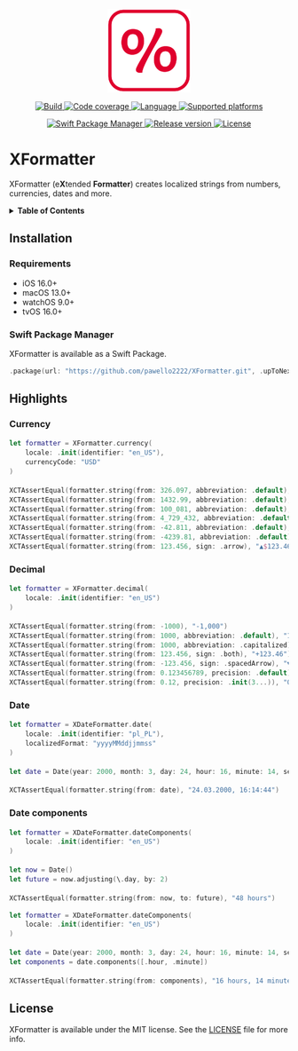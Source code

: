 <p align="center">
  <img src=".resources/Assets/logo.png" alt="XFormatter logo" height=150>
</p>
<p align="center">
  <a href="https://github.com/pawello2222/XFormatter/actions?query=branch%3Amain">
    <img src="https://img.shields.io/github/actions/workflow/status/pawello2222/XFormatter/ci.yml?logo=github" alt="Build">
  </a>
  <a href="https://codecov.io/gh/pawello2222/XFormatter">
    <img src="https://codecov.io/gh/pawello2222/XFormatter/branch/main/graph/badge.svg?token=EYQ7VExCll" alt="Code coverage">
  </a>
  <a href="https://github.com/pawello2222/XFormatter">
    <img src="https://img.shields.io/badge/language-swift-orange.svg" alt="Language">
  </a>
  <a href="https://github.com/pawello2222/XFormatter#installation">
    <img src="https://img.shields.io/badge/platform-iOS%20%7C%20macOS%20%7C%20watchOS%20%7C%20tvOS-lightgrey.svg" alt="Supported platforms">
  </a>
</p>
<p align="center">
  <a href="https://github.com/pawello2222/XFormatter#installation">
    <img src="https://img.shields.io/badge/SPM-compatible-brightgreen.svg" alt="Swift Package Manager">
  </a>
  <a href="https://github.com/pawello2222/XFormatter/releases">
    <img src="https://img.shields.io/github/v/release/pawello2222/XFormatter" alt="Release version">
  </a>
  <a href="https://github.com/pawello2222/XFormatter/blob/main/LICENSE.md">
    <img src="https://img.shields.io/github/license/pawello2222/XFormatter" alt="License">
  </a>
</p>

# XFormatter

XFormatter (e**X**tended **Formatter**) creates localized strings from numbers, currencies, dates and more.

<details>
  <summary>
    <b>Table of Contents</b>
  </summary>

  1. [Installation](#installation)
  2. [Highlights](#highlights)
  3. [License](#license)

</details>

## Installation <a name="installation"></a>

### Requirements
* iOS 16.0+
* macOS 13.0+
* watchOS 9.0+
* tvOS 16.0+

### Swift Package Manager

XFormatter is available as a Swift Package.

```swift
.package(url: "https://github.com/pawello2222/XFormatter.git", .upToNextMajor(from: "1.0.0"))
```

## Highlights <a name="highlights"></a>

### Currency

```swift
let formatter = XFormatter.currency(
    locale: .init(identifier: "en_US"),
    currencyCode: "USD"
)

XCTAssertEqual(formatter.string(from: 326.097, abbreviation: .default), "$326.10")
XCTAssertEqual(formatter.string(from: 1432.99, abbreviation: .default), "$1.43k")
XCTAssertEqual(formatter.string(from: 100_081, abbreviation: .default), "$100.08k")
XCTAssertEqual(formatter.string(from: 4_729_432, abbreviation: .default), "$4.73m")
XCTAssertEqual(formatter.string(from: -42.811, abbreviation: .default), "-$42.81")
XCTAssertEqual(formatter.string(from: -4239.81, abbreviation: .default), "-$4.24k")
XCTAssertEqual(formatter.string(from: 123.456, sign: .arrow), "▲$123.46")
```

### Decimal

```swift
let formatter = XFormatter.decimal(
    locale: .init(identifier: "en_US")
)

XCTAssertEqual(formatter.string(from: -1000), "-1,000")
XCTAssertEqual(formatter.string(from: 1000, abbreviation: .default), "1k")
XCTAssertEqual(formatter.string(from: 1000, abbreviation: .capitalized), "1K")
XCTAssertEqual(formatter.string(from: 123.456, sign: .both), "+123.46")
XCTAssertEqual(formatter.string(from: -123.456, sign: .spacedArrow), "▼ 123.46")
XCTAssertEqual(formatter.string(from: 0.123456789, precision: .default), "0.12")
XCTAssertEqual(formatter.string(from: 0.12, precision: .init(3...)), "0.120")
```

### Date

```swift
let formatter = XDateFormatter.date(
    locale: .init(identifier: "pl_PL"),
    localizedFormat: "yyyyMMddjjmmss"
)

let date = Date(year: 2000, month: 3, day: 24, hour: 16, minute: 14, second: 44)

XCTAssertEqual(formatter.string(from: date), "24.03.2000, 16:14:44")
```

### Date components

```swift
let formatter = XDateFormatter.dateComponents(
    locale: .init(identifier: "en_US")
)

let now = Date()
let future = now.adjusting(\.day, by: 2)

XCTAssertEqual(formatter.string(from: now, to: future), "48 hours")
```

```swift
let formatter = XDateFormatter.dateComponents(
    locale: .init(identifier: "en_US")
)

let date = Date(year: 2000, month: 3, day: 24, hour: 16, minute: 14, second: 44)
let components = date.components([.hour, .minute])

XCTAssertEqual(formatter.string(from: components), "16 hours, 14 minutes")
```

## License <a name="license"></a>

XFormatter is available under the MIT license. See the [LICENSE](./LICENSE.md) file for more info.
